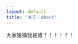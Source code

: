 ```yaml
---
layout: default
title: "关于：about"
---
```

大家猜猜我是谁！！！！！！

<!-- Blog Comments -->
<div class="media">
  <!-- UY BEGIN -->
  <div id="uyan_frame">
  </div>
  <script type="text/javascript" src="http://v2.uyan.cc/code/uyan.js?uid=1988228">
  </script>
  <!-- UY END -->
</div>